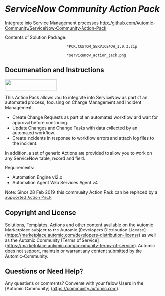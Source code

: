 *ServiceNow Community Action Pack*
=============


Integrate into Service Management processes
http://github.com/Automic-Community/ServiceNow-Community-Action-Pack

<!-- List of attached files -->
Contents of Solution Package:

						
								*PCK.CUSTOM_SERVICENOW_1.0.3.zip
								
								*servicenow_action_pack.png
								
						


Documenation and Instructions
---

<p><img style="width: 169px;" src="https://4232ede8026b4f991cb1-5ae67ba1cd4fb41880d908fe138fa0c3.ssl.cf1.rackcdn.com/images/logos/ServiceNow_logo.png" alt="" height="35" /></p>
<p>This Action Pack allows you to integrate into ServiceNow as part of an automated process, focusing on Change Management and Incident Management.</p>
<ul>
<li>Create Change Requests as part of an automated workflow and wait for approval before continuing.</li>
<li>Update Changes and Change Tasks with data collected by an automated workflow.</li>
<li>Create Incidents in response to workflow errors and attach log files to the incident.</li>
</ul>
<p>In addition, a set of generic Actions are provided to allow you to work on any ServiceNow table, record and field.</p>
<p>Requirements:</p>
<ul>
<li>Automation Engine v12.x</li>
<li>Automation Agent Web Services Agent v4</li>
</ul>
<p>Note: Since 28 Feb 2019, this community Action Pack can be replaced by a <a href="https://marketplace.automic.com/details/servicenow-action-pack" target="_blank">supported Action Pack</a></p>

Copyright and License
---

Solutions, Templates, Actions and other content available on the Automic Marketplace subject to the Automic [Developers Distribution License] (https://marketplace.automic.com/developers-distribution-license) as well as the Automic Community [Terms of Service] (https://marketplace.automic.com/community-terms-of-service).
Automic does not support, maintain or warrant any content submitted by the Automic-Community.



Questions or Need Help? 
---
Any questions or comments? Converse with your fellow Users in the [Automic Community] (https://community.automic.com).